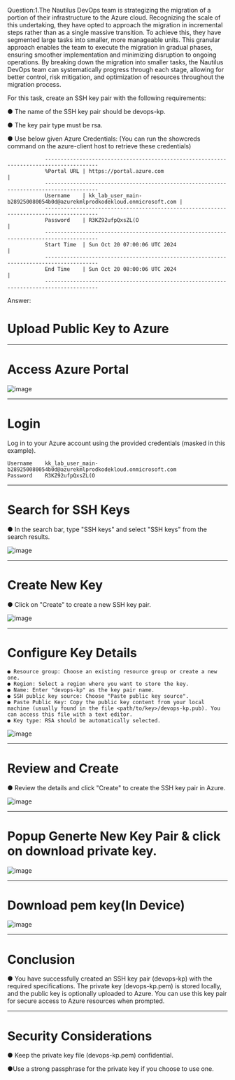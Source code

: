 Question:1.The Nautilus DevOps team is strategizing the migration of a portion of their infrastructure to the Azure cloud. Recognizing the scale of this undertaking, they have opted to approach the migration in incremental steps rather than as a single massive transition. To achieve this, they have segmented large tasks into smaller, more manageable units. This granular approach enables the team to execute the migration in gradual phases, ensuring smoother implementation and minimizing disruption to ongoing operations. By breaking down the migration into smaller tasks, the Nautilus DevOps team can systematically progress through each stage, allowing for better control, risk mitigation, and optimization of resources throughout the migration process.

For this task, create an SSH key pair with the following requirements:

● The name of the SSH key pair should be devops-kp.

● The key pair type must be rsa.

● Use below given Azure Credentials: (You can run the showcreds command on the azure-client host to retrieve these credentials)
              
                ---------------------------------------------------------------------------------------
                %Portal URL	| https://portal.azure.com                                                |
                ---------------------------------------------------------------------------------------
                Username	| kk_lab_user_main-b289250080054b0d@azurekmlprodkodekloud.onmicrosoft.com |
                ---------------------------------------------------------------------------------------
                Password	| R3KZ92ufpQxsZL(O                                                        |
                ---------------------------------------------------------------------------------------
                Start Time	| Sun Oct 20 07:00:06 UTC 2024                                            |
                ---------------------------------------------------------------------------------------
                End Time	| Sun Oct 20 08:00:06 UTC 2024                                            | 
                ---------------------------------------------------------------------------------------

Answer:

# Upload Public Key to Azure
------------------------------------------------------------------------------------------------

# Access Azure Portal

![image](https://github.com/user-attachments/assets/4b9b5e14-3afd-4d3b-a642-fbe0c801d0dc)  

------------------------------------------------------------------------------------------------

# Login

Log in to your Azure account using the provided credentials (masked in this example).

    Username	kk_lab_user_main-b289250080054b0d@azurekmlprodkodekloud.onmicrosoft.com
    Password	R3KZ92ufpQxsZL(O

------------------------------------------------------------------------------------------------

# Search for SSH Keys

● In the search bar, type "SSH keys" and select "SSH keys" from the search results.

![image](https://github.com/user-attachments/assets/4a81f0aa-0fb7-43e7-88f9-0b1d6e8c39bb)

------------------------------------------------------------------------------------------------

# Create New Key

● Click on "Create" to create a new SSH key pair.

![image](https://github.com/user-attachments/assets/64641165-7454-45c4-b220-ce96cde0f0c6)

------------------------------------------------------------------------------------------------

# Configure Key Details

    ● Resource group: Choose an existing resource group or create a new one.
    ● Region: Select a region where you want to store the key.
    ● Name: Enter "devops-kp" as the key pair name.
    ● SSH public key source: Choose "Paste public key source".
    ● Paste Public Key: Copy the public key content from your local machine (usually found in the file <path/to/key>/devops-kp.pub). You can access this file with a text editor.
    ● Key type: RSA should be automatically selected.

![image](https://github.com/user-attachments/assets/88532556-9f40-4510-8b34-1fd9a79f681d)

------------------------------------------------------------------------------------------------

# Review and Create

● Review the details and click "Create" to create the SSH key pair in Azure.

![image](https://github.com/user-attachments/assets/6ccc0065-4611-4f3f-8548-035f4e2feb2f)

------------------------------------------------------------------------------------------------

# Popup Generte New Key Pair & click on download private key.

![image](https://github.com/user-attachments/assets/17a1c41d-092d-4e2e-97c2-c96c6e710925)

------------------------------------------------------------------------------------------------

# Download pem key(In Device)

![image](https://github.com/user-attachments/assets/2f4e9aac-0b4c-4b70-acc6-bc1e04545944)

------------------------------------------------------------------------------------------------

# Conclusion

● You have successfully created an SSH key pair (devops-kp) with the required specifications. The private key (devops-kp.pem) is stored locally, and the public key is optionally uploaded to Azure. You can use this key pair for secure access to Azure resources when prompted.

------------------------------------------------------------------------------------------------

# Security Considerations

● Keep the private key file (devops-kp.pem) confidential.

●Use a strong passphrase for the private key if you choose to use one.
